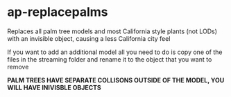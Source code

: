 # ap-replacepalms
Replaces all palm tree models and most California style plants (not LODs) with an invisible object, causing a less California city feel

If you want to add an additional model all you need to do is copy one of the files in the streaming folder and rename it to the object that you want to remove

**PALM TREES HAVE SEPARATE COLLISONS OUTSIDE OF THE MODEL, YOU WILL HAVE INIVISBLE OBJECTS**
